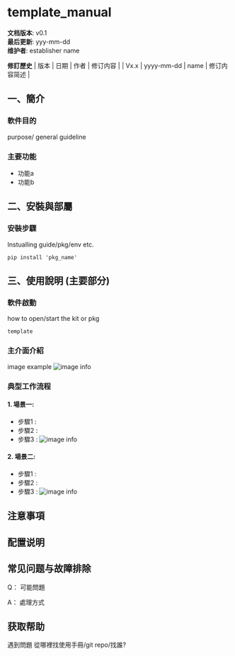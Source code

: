 # template_manual

**文档版本**: v0.1  
**最后更新**: yyy-mm-dd  
**维护者**: establisher name  

**修訂歷史**
| 版本 | 日期 | 作者 | 修订内容 |
| Vx.x | yyyy-mm-dd | name | 修订内容简述 |



## 一、簡介

### 軟件目的
purpose/ general guideline  

### 主要功能
- 功能a
- 功能b

## 二、安裝與部屬

### 安裝步驟

Instualling guide/pkg/env etc.  

```
pip install 'pkg_name'
```

## 三、使用說明 (主要部分)

### 軟件啟動

how to open/start the kit or pkg

```
template
```

### 主介面介紹

image example
![image info](images/example_img.png)  
 


### 典型工作流程

#### 1. 場景一: 
- 步驟1 :
- 步驟2 :
- 步驟3 :
![image info](images/example_img.png)  


#### 2. 場景二: 
- 步驟1 :
- 步驟2 :
- 步驟3 :
![image info](images/example_img.png)  



## 注意事項  




## 配置说明




## 常见问题与故障排除

Q： 可能問題 

A： 處理方式  




## 获取帮助

遇到問題 從哪裡找使用手冊/git repo/找誰?
